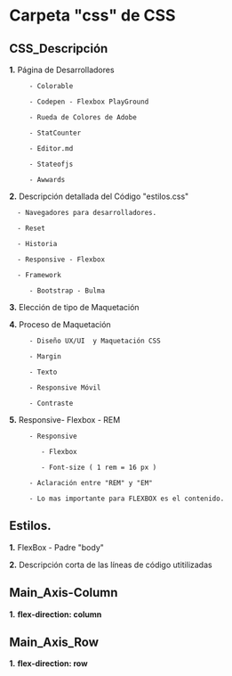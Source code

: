 # Carpeta "css" de CSS

  ## **CSS_Descripción**

   **1.**  Página de Desarrolladores 

         - Colorable 
         
         - Codepen - Flexbox PlayGround

         - Rueda de Colores de Adobe 

         - StatCounter
         
         - Editor.md

         - Stateofjs

         - Awwards

   **2.** Descripción detallada del Código "estilos.css"

      - Navegadores para desarrolladores.

      - Reset 

      - Historia 

      - Responsive - Flexbox

      - Framework

         - Bootstrap - Bulma
      
   **3.** Elección de tipo de Maquetación 

   **4.** Proceso de Maquetación  

         - Diseño UX/UI  y Maquetación CSS

         - Margin 

         - Texto

         - Responsive Móvil 

         - Contraste

   **5.** Responsive- Flexbox - REM

         - Responsive
            
            - Flexbox

            - Font-size ( 1 rem = 16 px ) 
         
         - Aclaración entre "REM" y "EM" 

         - Lo mas importante para FLEXBOX es el contenido.    
   

## **Estilos.**

   **1.** FlexBox - Padre "body"

   **2.** Descripción corta de las líneas de código utitilizadas

## **Main_Axis-Column** 

   **1.** **flex-direction: column**

##  **Main_Axis_Row**

   **1.** **flex-direction: row**